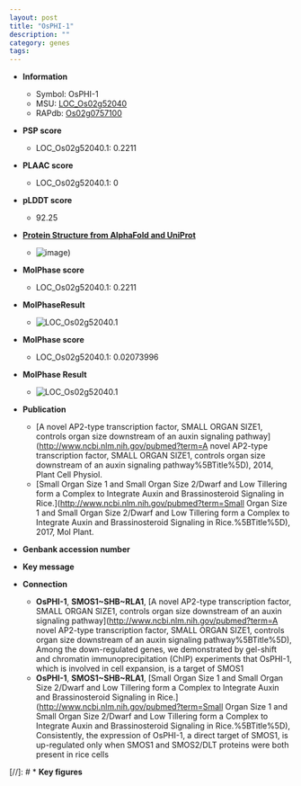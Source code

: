 ```yaml
---
layout: post
title: "OsPHI-1"
description: ""
category: genes
tags: 
---
```


* **Information**  
    + Symbol: OsPHI-1  
    + MSU: [LOC_Os02g52040](http://rice.plantbiology.msu.edu/cgi-bin/ORF_infopage.cgi?orf=LOC_Os02g52040)  
    + RAPdb: [Os02g0757100](http://rapdb.dna.affrc.go.jp/viewer/gbrowse_details/irgsp1?name=Os02g0757100)  

* **PSP score**  
    + LOC_Os02g52040.1: 0.2211 

* **PLAAC score**  
    + LOC_Os02g52040.1: 0 

* **pLDDT score**
    + 92.25

* **[Protein Structure from AlphaFold and UniProt](https://www.uniprot.org/uniprotkb/Q6Z7W3/entry#structure)**
    + ![image](https://ricepsp.github.io/images/Q6/AF-Q6Z7W3-F1.png))

* **MolPhase score**
    + LOC_Os02g52040.1: 0.2211

* **MolPhaseResult**
    + ![LOC_Os02g52040.1](https://ricepsp.github.io/pictures/LOC_Os02g/LOC_Os02g52040.1.png)

* **MolPhase score**
    + LOC_Os02g52040.1: 0.02073996

* **MolPhase Result**
    + ![LOC_Os02g52040.1](https://304243504.github.io/Pictures/LOC_Os02g/LOC_Os02g52040.1.png)

* **Publication**  
    + [A novel AP2-type transcription factor, SMALL ORGAN SIZE1, controls organ size downstream of an auxin signaling pathway](http://www.ncbi.nlm.nih.gov/pubmed?term=A novel AP2-type transcription factor, SMALL ORGAN SIZE1, controls organ size downstream of an auxin signaling pathway%5BTitle%5D), 2014, Plant Cell Physiol.
    + [Small Organ Size 1 and Small Organ Size 2/Dwarf and Low Tillering form a Complex to Integrate Auxin and Brassinosteroid Signaling in Rice.](http://www.ncbi.nlm.nih.gov/pubmed?term=Small Organ Size 1 and Small Organ Size 2/Dwarf and Low Tillering form a Complex to Integrate Auxin and Brassinosteroid Signaling in Rice.%5BTitle%5D), 2017, Mol Plant.

* **Genbank accession number**  

* **Key message**  

* **Connection**  
    + __OsPHI-1__, __SMOS1~SHB~RLA1__, [A novel AP2-type transcription factor, SMALL ORGAN SIZE1, controls organ size downstream of an auxin signaling pathway](http://www.ncbi.nlm.nih.gov/pubmed?term=A novel AP2-type transcription factor, SMALL ORGAN SIZE1, controls organ size downstream of an auxin signaling pathway%5BTitle%5D), Among the down-regulated genes, we demonstrated by gel-shift and chromatin immunoprecipitation (ChIP) experiments that OsPHI-1, which is involved in cell expansion, is a target of SMOS1
    + __OsPHI-1__, __SMOS1~SHB~RLA1__, [Small Organ Size 1 and Small Organ Size 2/Dwarf and Low Tillering form a Complex to Integrate Auxin and Brassinosteroid Signaling in Rice.](http://www.ncbi.nlm.nih.gov/pubmed?term=Small Organ Size 1 and Small Organ Size 2/Dwarf and Low Tillering form a Complex to Integrate Auxin and Brassinosteroid Signaling in Rice.%5BTitle%5D), Consistently, the expression of OsPHI-1, a direct target of SMOS1, is up-regulated only when SMOS1 and SMOS2/DLT proteins were both present in rice cells

[//]: # * **Key figures**  


